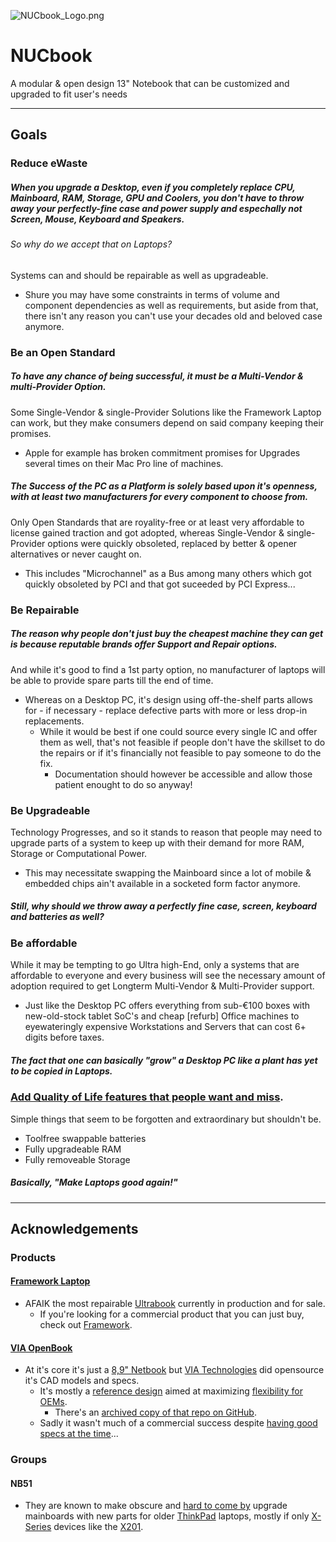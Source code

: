 ![NUCbook_Logo.png](./media/logo/NUCbook_Logo.png)
# NUCbook
A modular &amp; open design 13" Notebook that can be customized and upgraded to fit user's needs

---
## Goals

### Reduce eWaste
##### When you upgrade a Desktop, even if you completely replace CPU, Mainboard, RAM, Storage, GPU and Coolers, you don't have to throw away your perfectly-fine case and power supply and espechally not Screen, Mouse, Keyboard and Speakers.
###### So why do we accept that on Laptops?
Systems can and should be repairable as well as upgradeable.
- Shure you may have some constraints in terms of volume and component dependencies as well as requirements, but aside from that, there isn't any reason you can't use your decades old and beloved case anymore.

###
### Be an Open Standard
##### To have any chance of being successful, it must be a Multi-Vendor & multi-Provider Option.
Some Single-Vendor & single-Provider Solutions like the Framework Laptop can work, but they make consumers depend on said company keeping their promises.
- Apple for example has broken commitment promises for Upgrades several times on their Mac Pro line of machines.
##### The Success of the PC as a Platform is solely based upon it's openness, with at least two manufacturers for every component to choose from.
Only Open Standards that are royality-free or at least very affordable to license gained traction and got adopted, whereas Single-Vendor & single-Provider options were quickly obsoleted, replaced by better & opener alternatives or never caught on.
- This includes "Microchannel" as a Bus among many others which got  quickly obsoleted by PCI and that got suceeded by PCI Express...

###
### Be Repairable
##### The reason why people don't just buy the cheapest machine they can get is because reputable brands offer Support and Repair options.
And while it's good to find a 1st party option, no manufacturer of laptops will be able to provide spare parts till the end of time.
- Whereas on a Desktop PC, it's design using off-the-shelf parts allows for - if necessary - replace defective parts with more or less drop-in replacements.
  - While it would be best if one could source every single IC and offer them as well, that's not feasible if people don't have the skillset to do the repairs or if it's financially not feasible to pay someone to do the fix.
    - Documentation should however be accessible and allow those patient enought to do so anyway!

###
### Be Upgradeable
Technology Progresses, and so it stands to reason that people may need to upgrade parts of a system to keep up with their demand for more RAM, Storage or Computational Power.
- This may necessitate swapping the Mainboard since a lot of mobile & embedded chips ain't available in a socketed form factor anymore.
##### Still, why should we throw away a perfectly fine case, screen, keyboard and batteries as well?

###
### Be affordable
While it may be tempting to go Ultra high-End, only a systems that are affordable to everyone and every business will see the necessary amount of adoption required to get Longterm Multi-Vendor & Multi-Provider support.
- Just like the Desktop PC offers everything from sub-€100 boxes with new-old-stock tablet SoC's and cheap [refurb] Office machines to eyewateringly expensive Workstations and Servers that can cost 6+ digits before taxes.
##### The fact that one can basically "grow" a Desktop PC like a plant has yet to be copied in Laptops.

###
### [Add Quality of Life features that people want and miss](./docs/FEATURES.md).
Simple things that seem to be forgotten and extraordinary but shouldn't be.
- Toolfree swappable batteries
- Fully upgradeable RAM
- Fully removeable Storage
##### Basically, "Make Laptops good again!"

---
## Acknowledgements

### Products
#### [Framework Laptop](https://en.wikipedia.org/wiki/Framework_Computer#Framework_Laptop_13)
- AFAIK the most repairable [Ultrabook](https://en.wikipedia.org/wiki/Ultrabook) currently in production and for sale.
  - If you're looking for a commercial product that you can just buy, check out [Framework](https://frame.work).
#### [VIA OpenBook](https://en.wikipedia.org/wiki/VIA_OpenBook)
- At it's core it's just a [8,9" Netbook](https://en.wikipedia.org/wiki/Netbook) but [VIA Technologies](https://en.wikipedia.org/wiki/VIA_Technologies) did opensource it's CAD models and specs.
  - It's mostly a [reference design](https://web.archive.org/web/20080529021814/http://www.via.com.tw/en/resources/pressroom/pressrelease.jsp?press_release_no=2347) aimed at maximizing [flexibility for OEMs](https://youtu.be/ZQxHyKbuYws?t=121).
    - There's an [archived copy of that repo on GitHub](https://github.com/ArchiveCrew/via-openbook).
  - Sadly it wasn't much of a commercial success despite  [having good specs at the time](https://youtu.be/ZQxHyKbuYws?t=28)...

### Groups
#### NB51
- They are known to make obscure and [hard to come by](https://www.reddit.com/r/thinkpad/comments/m2nh5q/where_to_buy_x201_nb51_mainboard/) upgrade mainboards with new parts for older [ThinkPad](https://en.wikipedia.org/wiki/ThinkPad) laptops, mostly if only [X-Series](https://en.wikipedia.org/wiki/ThinkPad_X_series) devices like the [X201](https://en.wikipedia.org/wiki/ThinkPad_X_series#X201,_X201i_and_X201s).
